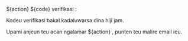 ${action} ${code} verifikasi :

Kodeu verifikasi bakal kadaluwarsa dina hiji jam.

Upami anjeun teu acan ngalamar ${action} , punten teu malire email ieu.